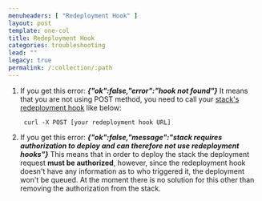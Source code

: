 ```yaml
---
menuheaders: [ "Redeployment Hook" ]
layout: post
template: one-col
title: Redeployment Hook
categories: troubleshooting
lead: ""
legacy: true
permalink: /:collection/:path
---
```





1. If you get this error: ***{"ok":false,"error":"hook not found"}***
  It means that you are not using POST method, you need to call your [stack's redeployment hook](http://cloud66-help.helpscoutdocs.com/article/11-redeployment-hooks#manual) like below: 

		curl -X POST [your redeployment hook URL]

2. If you get this error: ***{"ok":false,"message":"stack requires authorization to deploy and can therefore not use redeployment hooks"}***
  This means that in order to deploy the stack the deployment request **must be authorized**, however, since the redeployment hook doesn't have any information as to who triggered it, the deployment won't be queued. At the moment there is no solution for this other than removing the authorization from the stack.


